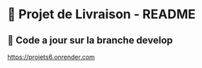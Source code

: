 # 🚚 Projet de Livraison - README

## 📌 Code a jour sur la branche develop


https://projets6.onrender.com
